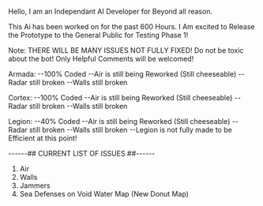 Hello, I am an Independant AI Developer for Beyond all reason. 

This Ai has been worked on for the past 600 Hours.
I Am excited to Release the Prototype to the General Public for Testing Phase 1!

Note: THERE WILL BE MANY ISSUES NOT FULLY FIXED! Do not be toxic about the bot! Only Helpful Comments will be welcomed!


Armada:
--100% Coded
--Air is still being Reworked (Still cheeseable)
--Radar still broken
--Walls still broken

Cortex:
--100% Coded
--Air is still being Reworked (Still cheeseable)
--Radar still broken
--Walls still broken

Legion:
--40% Coded
--Air is still being Reworked (Still cheeseable)
--Radar still broken
--Walls still broken
--Legion is not fully made to be Efficient at this point!


------## CURRENT LIST OF ISSUES ##------

1. Air
2. Walls
3. Jammers
4. Sea Defenses on Void Water Map (New Donut Map)
